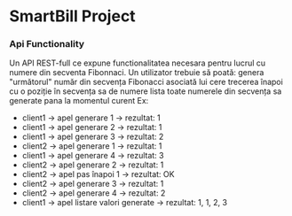 # SmartBill Project

### Api Functionality

Un API REST-full ce expune functionalitatea necesara pentru lucrul cu numere din secventa Fibonnaci. Un utilizator trebuie să poată:
genera "următorul" număr din secvența Fibonacci asociată lui
cere trecerea înapoi cu o poziție în secvența sa de numere
lista toate numerele din secvența sa generate pana la momentul curent
Ex:

* client1 -> apel generare 1 -> rezultat: 1
* client1 -> apel generare 2 -> rezultat: 1
* client1 -> apel generare 3 -> rezultat: 2
* client2 -> apel generare 1 -> rezultat: 1
* client1 -> apel generare 4 -> rezultat: 3
* client2 -> apel generare 2 -> rezultat: 1
* client2 -> apel pas înapoi 1 -> rezultat: OK
* client2 -> apel generare 3 -> rezultat: 1
* client2 -> apel generare 4 -> rezultat: 2
* client1 -> apel listare valori generate -> rezultat: 1, 1, 2, 3
